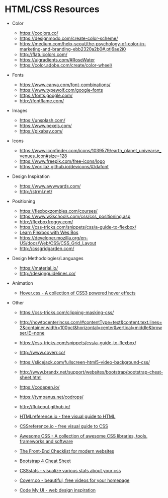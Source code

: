# HTML/CSS Resources

* Color

  * https://coolors.co/
  * https://designmodo.com/create-color-scheme/
  * https://medium.com/help-scout/the-psychology-of-color-in-marketing-and-branding-ebb2320a2b0#.ptl6ae2i0
  * http://flatuicolors.com/
  * https://uigradients.com/#RoseWater
  * https://color.adobe.com/create/color-wheel/

* Fonts

  * https://www.canva.com/font-combinations/
  * https://www.typewolf.com/google-fonts
  * https://fonts.google.com/
  * http://fontflame.com/

* Images

  * https://unsplash.com/
  * https://www.pexels.com/
  * https://pixabay.com/

* Icons

  * https://www.iconfinder.com/icons/1039579/earth_planet_univearse_venues_icon#size=128
  * https://www.freepik.com/free-icons/logo
  * https://vorillaz.github.io/devicons/#/dafont

* Design Inspiration

  * https://www.awwwards.com/
  * http://strml.net/

* Positioning

  * https://flexboxzombies.com/courses/
  * https://www.w3schools.com/css/css_positioning.asp
  * http://flexboxfroggy.com/
  * https://css-tricks.com/snippets/css/a-guide-to-flexbox/
  * [Learn Flexbox with Wes Bos](https://flexbox.io/)
  * https://developer.mozilla.org/en-US/docs/Web/CSS/CSS_Grid_Layout
  * http://cssgridgarden.com/
  

* Design Methodologies/Languages

  * https://material.io/
  * http://designguidelines.co/


* Animation

  * [Hover.css - A collection of CSS3 powered hover effects](http://ianlunn.github.io/Hover/)
    

* Other

  * https://css-tricks.com/clipping-masking-css/

  * http://howtocenterincss.com/#contentType=text&content.text.lines=2&container.width=100pct&horizontal=center&vertical=middle&browser.IE=none

  * https://css-tricks.com/snippets/css/a-guide-to-flexbox/

  * http://www.coverr.co/
  * https://slicejack.com/fullscreen-html5-video-background-css/

  * http://www.brandx.net/support/websites/bootstrap/bootstrap-cheat-sheet.html

  * https://codepen.io/

  * https://tympanus.net/codrops/
  * http://flukeout.github.io/

  * [HTMLreference.io - free visual guide to HTML](http://htmlreference.io/)

  * [CSSreference.io - free visual guide to CSS](http://cssreference.io/)

  * [Awesome CSS - A collection of awesome CSS libraries, tools, frameworks and software](https://github.com/ikkou/awesome-css)

  * [The Front-End Checklist for modern websites](https://frontendchecklist.io/)

  * [Bootstrap 4 Cheat Sheet](https://hackerthemes.com/bootstrap-cheatsheet/)

  * [CSSstats - visualize various stats about your css](http://www.cssstats.com)

  * [Coverr.co - beautiful, free videos for your homepage](https://coverr.co/)
  
  * [Code My UI - web design inspiration](https://codemyui.com/)